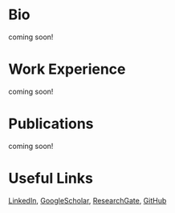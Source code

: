 <!--- ![](./my_photo.jfif) --->
<!--- https://github.com/HugoBlox/theme-academic-cv  --->

# Bio
coming soon!

# Work Experience 
coming soon!

# Publications
coming soon!

# Useful Links
[LinkedIn](https://www.linkedin.com/in/nathanael-l-baisa-phd-53479842/), [GoogleScholar](https://scholar.google.co.uk/citations?user=EKyk-IwAAAAJ&hl=en), [ResearchGate](https://www.researchgate.net/profile/Nathanael_L_Baisa), [GitHub](https://github.com/nathanlem1)

